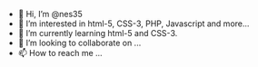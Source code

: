 - 👋 Hi, I’m @nes35
- 👀 I’m interested in html-5, CSS-3, PHP, Javascript and more...
- 🌱 I’m currently learning html-5 and CSS-3.
- 💞️ I’m looking to collaborate on ...
- 📫 How to reach me ...

<!---
nes35/nes35 is a ✨ special ✨ repository because its `README.md` (this file) appears on your GitHub profile.
You can click the Preview link to take a look at your changes.
--->
